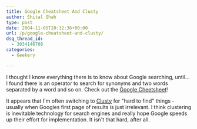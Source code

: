 ```yaml
---
title: Google Cheatsheet And Clusty
author: Shital Shah
type: post
date: 2004-11-05T20:32:36+00:00
url: /p/google-cheatsheet-and-clusty/
dsq_thread_id:
  - 3034146708
categories:
  - Geekery

---
```

I thought I know everything there is to know about Google searching, until... I found there is an operator to search for synonyms and two words separated by a word and so on. Check out the [Google Cheetsheet][1]!

It appears that I'm often switching to [Clusty][2] for "hard to find" things - usually when Googles first page of results is just irrelevant. I think clustering is inevitable technology for search engines and really hope Google speeds up their effort for implementation. It isn't that hard, after all.

 [1]: http://www.google.com/help/cheatsheet.html
 [2]: http://clusty.com/